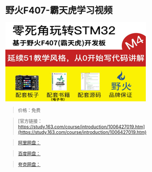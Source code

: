 # 野火F407-霸天虎学习视频

![img](../../../assets/study163/free/797cc69d1574434096d64f7308d5ea94.jpg)

> 价格：免费

> [官方链接：https://study.163.com/course/introduction/1006427019.htm](https://study.163.com/course/introduction/1006427019.htm)

> [阿里网盘：]()

> [百度网盘：]()

> [夸克网盘：]()
